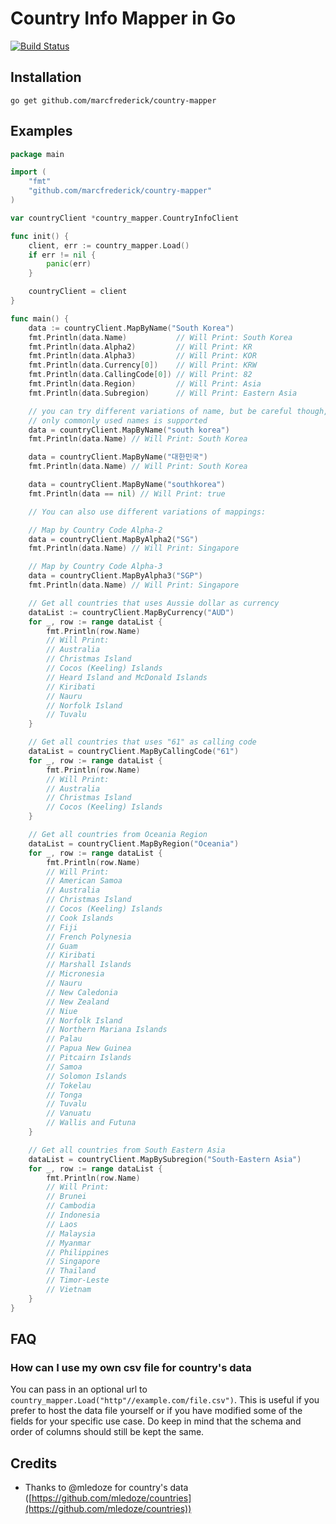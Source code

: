 # Country Info Mapper in Go
[![Build Status](https://travis-ci.org/pirsquare/country-mapper.svg?branch=master)](https://travis-ci.org/pirsquare/country-mapper)

## Installation

    go get github.com/marcfrederick/country-mapper


## Examples
```go
package main

import (
	"fmt"
	"github.com/marcfrederick/country-mapper"
)

var countryClient *country_mapper.CountryInfoClient

func init() {
	client, err := country_mapper.Load()
	if err != nil {
		panic(err)
	}

	countryClient = client
}

func main() {
	data := countryClient.MapByName("South Korea")
	fmt.Println(data.Name)           // Will Print: South Korea
	fmt.Println(data.Alpha2)         // Will Print: KR
	fmt.Println(data.Alpha3)         // Will Print: KOR
	fmt.Println(data.Currency[0])    // Will Print: KRW
	fmt.Println(data.CallingCode[0]) // Will Print: 82
	fmt.Println(data.Region)         // Will Print: Asia
	fmt.Println(data.Subregion)      // Will Print: Eastern Asia

	// you can try different variations of name, but be careful though,
	// only commonly used names is supported
	data = countryClient.MapByName("south korea")
	fmt.Println(data.Name) // Will Print: South Korea

	data = countryClient.MapByName("대한민국")
	fmt.Println(data.Name) // Will Print: South Korea

	data = countryClient.MapByName("southkorea")
	fmt.Println(data == nil) // Will Print: true

	// You can also use different variations of mappings:

	// Map by Country Code Alpha-2
	data = countryClient.MapByAlpha2("SG")
	fmt.Println(data.Name) // Will Print: Singapore

	// Map by Country Code Alpha-3
	data = countryClient.MapByAlpha3("SGP")
	fmt.Println(data.Name) // Will Print: Singapore

	// Get all countries that uses Aussie dollar as currency
	dataList := countryClient.MapByCurrency("AUD")
	for _, row := range dataList {
		fmt.Println(row.Name)
		// Will Print:
		// Australia
		// Christmas Island
		// Cocos (Keeling) Islands
		// Heard Island and McDonald Islands
		// Kiribati
		// Nauru
		// Norfolk Island
		// Tuvalu
	}

	// Get all countries that uses "61" as calling code
	dataList = countryClient.MapByCallingCode("61")
	for _, row := range dataList {
		fmt.Println(row.Name)
		// Will Print:
		// Australia
		// Christmas Island
		// Cocos (Keeling) Islands
	}

	// Get all countries from Oceania Region
	dataList = countryClient.MapByRegion("Oceania")
	for _, row := range dataList {
		fmt.Println(row.Name)
		// Will Print:
		// American Samoa
		// Australia
		// Christmas Island
		// Cocos (Keeling) Islands
		// Cook Islands
		// Fiji
		// French Polynesia
		// Guam
		// Kiribati
		// Marshall Islands
		// Micronesia
		// Nauru
		// New Caledonia
		// New Zealand
		// Niue
		// Norfolk Island
		// Northern Mariana Islands
		// Palau
		// Papua New Guinea
		// Pitcairn Islands
		// Samoa
		// Solomon Islands
		// Tokelau
		// Tonga
		// Tuvalu
		// Vanuatu
		// Wallis and Futuna
	}

	// Get all countries from South Eastern Asia
	dataList = countryClient.MapBySubregion("South-Eastern Asia")
	for _, row := range dataList {
		fmt.Println(row.Name)
		// Will Print:
		// Brunei
		// Cambodia
		// Indonesia
		// Laos
		// Malaysia
		// Myanmar
		// Philippines
		// Singapore
		// Thailand
		// Timor-Leste
		// Vietnam
	}
}

```


## FAQ
### How can I use my own csv file for country's data
You can pass in an optional url to `country_mapper.Load("http"//example.com/file.csv")`. This is useful if you prefer to host the data file yourself or if you have modified some of the fields for your specific use case. Do keep in mind that the schema and order of columns should still be kept the same.


## Credits
- Thanks to @mledoze for country's data ([https://github.com/mledoze/countries](https://github.com/mledoze/countries))
